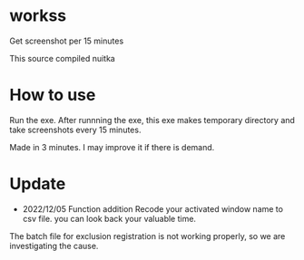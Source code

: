 # workss
Get screenshot per 15 minutes

This source compiled nuitka


# How to use
Run the exe.
After runnning the exe, this exe makes temporary directory and take screenshots every 15 minutes.


Made in 3 minutes.
I may improve it if there is demand.

# Update

- 2022/12/05 
Function addition
Recode your activated window name to csv file.
you can look back your valuable time.

The batch file for exclusion registration is not working properly, so we are investigating the cause.



